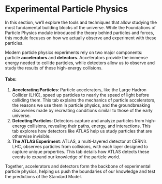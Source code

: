 # Experimental Particle Physics
In this section, we’ll explore the tools and techniques that allow studying the most fundamental building blocks of the universe. While the Foundations of Particle Physics module introduced the theory behind particles and forces, this module focuses on how we actually observe and experiment with these particles.

Modern particle physics experiments rely on two major components: particle **accelerators** and **detectors**. Accelerators provide the immense energy needed to collide particles, while detectors allow us to observe and study the results of these high-energy collisions.

#### Tabs:
1. **Accelerating Particles**: Particle accelerators, like the Large Hadron Collider (LHC), speed up particles to nearly the speed of light before colliding them. This tab explains the mechanics of particle accelerators, the reasons we use them in particle physics, and the groundbreaking discoveries made by recreating conditions similar to those of the early universe.
2. **Detecting Particles**: Detectors capture and analyze particles from high-energy collisions, revealing their paths, energy, and interactions. This tab explores how detectors like ATLAS help us study particles that are otherwise invisible.
3. **The ATLAS Experiment**: ATLAS, a multi-layered detector at CERN’s LHC, observes particles from collisions, with each layer designed to capture unique properties. This tab details how ATLAS detects these events to expand our knowledge of the particle world.

Together, accelerators and detectors form the backbone of experimental particle physics, helping us push the boundaries of our knowledge and test the predictions of the Standard Model.
